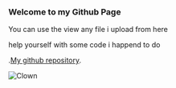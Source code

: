 ### Welcome to my Github Page

You can use the view any file i upload from here 
 
help yourself with some code i happend to do 

.[My github repository](https://github.com/FJVG-CCP/Paginate_Stat.git).

![Clown](https://www.pcgamesn.com/wp-content/uploads/2020/12/sad-grainy-clown-580x334.jpg)
